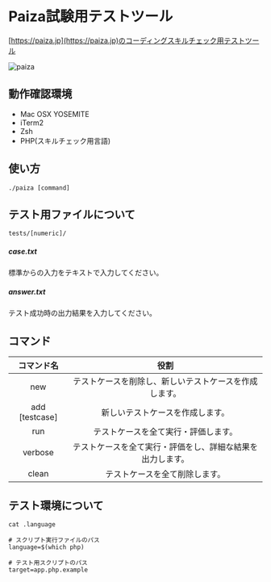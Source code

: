 # Paiza試験用テストツール
[https://paiza.jp](https://paiza.jp)のコーディングスキルチェック用テストツール

![paiza](http://g.recordit.co/Niq3JFUSZe.gif)

## 動作確認環境
- Mac OSX YOSEMITE
- iTerm2
- Zsh
- PHP(スキルチェック用言語)

## 使い方

```
./paiza [command]
```

## テスト用ファイルについて
```tests/[numeric]/ ```

##### case.txt
標準からの入力をテキストで入力してください。

##### answer.txt
テスト成功時の出力結果を入力してください。

## コマンド
コマンド名 | 役割
:-:|:-:
new | テストケースを削除し、新しいテストケースを作成します。
add [testcase] | 新しいテストケースを作成します。
run | テストケースを全て実行・評価します。
verbose | テストケースを全て実行・評価をし、詳細な結果を出力します。
clean | テストケースを全て削除します。

## テスト環境について
```
cat .language

# スクリプト実行ファイルのパス
language=$(which php)

# テスト用スクリプトのパス
target=app.php.example
```
